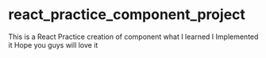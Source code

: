 # react_practice_component_project
 This is a React Practice creation of component what I learned I Implemented it Hope you guys will love it
